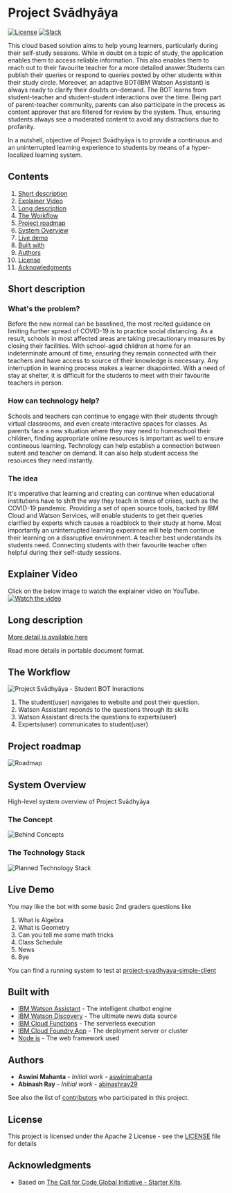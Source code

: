 # Project Svādhyāya

[![License](https://img.shields.io/badge/License-Apache2-blue.svg)](https://www.apache.org/licenses/LICENSE-2.0) [![Slack](https://img.shields.io/badge/Join-Slack-blue)](https://callforcode.org/slack)

This cloud based solution aims to help young learners, particularly during their self-study sessions. While in doubt on a topic of study, the application enables them to  access reliable information. This also enables them to reach out to their favourite teacher for a more detailed answer.Students can publish their queries or respond to queries posted by other students within their study circle. Moreover, an adaptive BOT(IBM Watson Assistant) is always ready to clarify their doubts on-demand. The BOT learns from student-teacher and student-student interactions over the time. Being part of parent-teacher community, parents can also participate in the process as content approver that are filtered for review by the system. Thus, ensuring students always see a moderated content to avoid any distractions due to profanity.

In a nutshell, objective of Project Svādhyāya is to provide a continuous and an uninterrupted learning experience to students by means of a hyper-localized learning system.

## Contents

1. [Short description](#short-description)
1. [Explainer Video](#explainer-video)
1. [Long description](#long-description)
1. [The Workflow](#the-workflow)
1. [Project roadmap](#project-roadmap)
1. [System Overview](#system-overview)
1. [Live demo](#live-demo)
1. [Built with](#built-with)
1. [Authors](#authors)
1. [License](#license)
1. [Acknowledgments](#acknowledgments)

## Short description

### What's the problem?

Before the new normal can be baselined, the most recited guidance on limiting further spread of COVID-19 is to practice social distancing. As a result, schools in most affected areas are taking precautionary measures by closing their facilities. With school-aged children at home for an indeterminate amount of time, ensuring they remain connected with their teachers and have access to source of their knowledge is necessary. Any interruption in learning process makes a learner disapointed. With a need of stay at shelter, it is difficult for the students to meet with their favourite teachers in person. 

### How can technology help?

Schools and teachers can continue to engage with their students through virtual classrooms, and even create interactive spaces for classes. As parents face a new situation where they may need to homeschool their children, finding appropriate online resources is important as well to ensure contineous learning. Technology can help establish a connection between sutent and teacher on demand. It can also help student access the resources they need instantly.

### The idea

It's imperative that learning and creating can continue when educational institutions have to shift the way they teach in times of crises, such as the COVID-19 pandemic. Providing a set of open source tools, backed by IBM Cloud and Watson Services, will enable students to get their queries clarified by experts which causes a roadblock to their study at home. Most importantly an uninterrupted learning experirnce will help them continue their learning on a dissruptive environment. A teacher best understands its students need. Connecting students with their favourite teacher often helpful during their self-study sessions.

## Explainer Video

Click on the below image to watch the explainer video on YouTube.
[![Watch the video](https://github.com/aswinimahanta/Project-Svadhyaya/blob/master/images/Project%20Sv%C4%81dhy%C4%81ya%20-%20Learning%20Continues_Moment.jpg)](https://youtu.be/3YTJAsY6rXc)

## Long description

[More detail is available here](images/Welcome%20To%20Project%20Sv%C4%81dhy%C4%81ya.pdf)

Read more details in portable document format.

## The Workflow

![Project Svādhyāya - Student BOT Ineractions](https://github.com/aswinimahanta/Project-Svadhyaya/blob/master/images/Project%20Sv%C4%81dhy%C4%81ya%20-%20Flow%20Diagram.png)

1. The student(user) navigates to website and post their question.
2. Watson Assistant reponds to the questions through its skills
3. Watson Assistant directs the questions to experts(user)
4. Experts(user) communicates to student(user)

## Project roadmap

![Roadmap](https://github.com/aswinimahanta/Project-Svadhyaya/blob/master/images/Project%20Sv%C4%81dhy%C4%81ya%20Time%20Line.png)

## System Overview

High-level system overview of Project Svādhyāya

### The Concept

![Behind Concepts](https://github.com/aswinimahanta/Project-Svadhyaya/blob/master/images/Project%20Sv%C4%81dhy%C4%81ya%20-%20The%20Concept.png)

### The Technology Stack

![Planned Technology Stack](https://github.com/aswinimahanta/Project-Svadhyaya/blob/master/images/Project%20Sv%C4%81dhy%C4%81ya%20-%20Technology%20Stack.png)

## Live Demo

You may like the bot with some basic 2nd graders questions like

1. What is Algebra
1. What is Geometry
1. Can you tell me some math tricks
1. Class Schedule
1. News
1. Bye

You can find a running system to test at [project-svadhyaya-simple-client](https://project-svadhyaya-simple-client.mybluemix.net/)

## Built with

* [IBM Watson Assistant](https://cloud.ibm.com/catalog/services/watson-assistant) - The intelligent chatbot engine
* [IBM Watson Discovery](https://www.ibm.com/cloud/watson-discovery) - The ultimate news data source
* [IBM Cloud Functions](https://cloud.ibm.com/functions/) - The serverless execution
* [IBM Cloud Foundry App](https://cloud.ibm.com/cloudfoundry/overview) - The deployment server or cluster
* [Node js](https://cloud.ibm.com/catalog/starters/cloud-foundry?runtime=sdk-for-nodejs) - The web framework used

## Authors

* **Aswini Mahanta** - *Initial work* - [aswinimahanta](https://github.com/aswinimahanta/)
* **Abinash Ray** - *Initial work* - [abinashray29](https://github.com/abinashray29)

See also the list of [contributors](https://github.com/aswinimahanta/Project-Svadhyaya/graphs/contributors) who participated in this project.

## License

This project is licensed under the Apache 2 License - see the [LICENSE](LICENSE) file for details

## Acknowledgments

* Based on [The Call for Code Global Initiative - Starter Kits](https://github.com/Call-for-Code).

